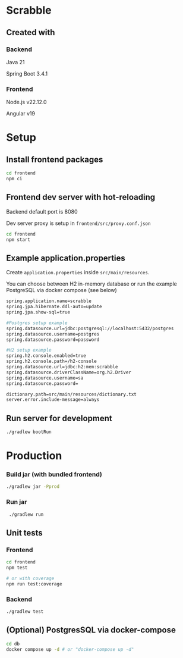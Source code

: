 # Scrabble

## Created with

### Backend
Java 21

Spring Boot 3.4.1

### Frontend
Node.js v22.12.0

Angular v19

# Setup
## Install frontend packages
```bash
cd frontend
npm ci
```

## Frontend dev server with hot-reloading
Backend default port is 8080

Dev server proxy is setup in `frontend/src/proxy.conf.json`
```bash
cd frontend
npm start
```

## Example application.properties
Create `application.properties` inside `src/main/resources`.

You can choose between H2 in-memory database or run the example PostgreSQL via docker compose (see below)
```bash
spring.application.name=scrabble
spring.jpa.hibernate.ddl-auto=update
spring.jpa.show-sql=true

#Postgres setup example
spring.datasource.url=jdbc:postgresql://localhost:5432/postgres
spring.datasource.username=postgres
spring.datasource.password=password

#H2 setup example
spring.h2.console.enabled=true
spring.h2.console.path=/h2-console
spring.datasource.url=jdbc:h2:mem:scrabble
spring.datasource.driverClassName=org.h2.Driver
spring.datasource.username=sa
spring.datasource.password=

dictionary.path=src/main/resources/dictionary.txt
server.error.include-message=always
```

## Run server for development
```bash
./gradlew bootRun
```
# Production
### Build jar (with bundled frontend)
```bash
./gradlew jar -Pprod
```

### Run jar
```bash
 ./gradlew run
```

## Unit tests

### Frontend

```bash
cd frontend
npm test

# or with coverage
npm run test:coverage
```

### Backend

```bash
./gradlew test
```

## (Optional) PostgresSQL via docker-compose
```bash
cd db
docker compose up -d # or "docker-compose up -d"
```